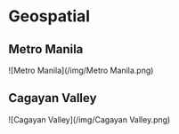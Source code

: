 # Geospatial

## Metro Manila
![Metro Manila](/img/Metro Manila.png)

## Cagayan Valley
![Cagayan Valley](/img/Cagayan Valley.png)
